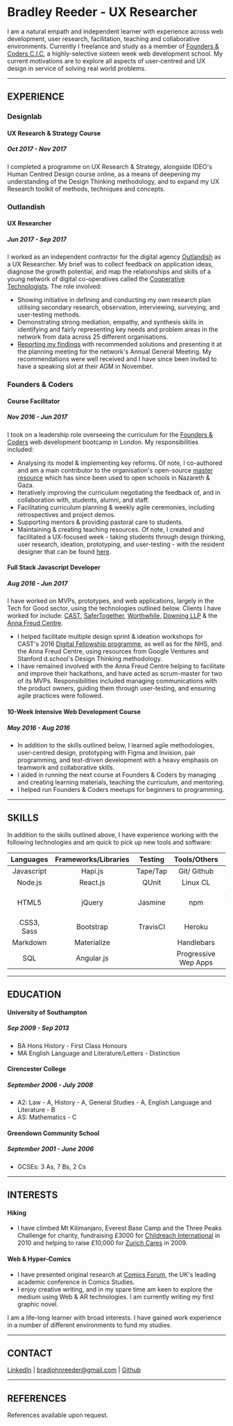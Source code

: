 # Bradley Reeder - UX Researcher

I am a natural empath and independent learner with experience across web development, user research, facilitation, teaching and collaborative environments. Currently I freelance and study as a member of [Founders & Coders C.I.C](http://www.foundersandcoders.com/), a highly-selective sixteen week web development school. My current motivations are to explore all aspects of user-centred and UX design in service of solving real world problems. 

---

## EXPERIENCE

### Designlab
#### UX Research & Strategy Course
##### Oct 2017 - Nov 2017

I completed a programme on UX Research & Strategy, alongside IDEO's Human Centred Design course online, as a means of deepening my understanding of the Design Thinking methodology, and to expand my UX Research toolkit of methods, techniques and concepts.

### Outlandish
#### UX Researcher
##### Jun 2017 - Sep 2017

I worked as an independent contractor for the digital agency [Outlandish](https://outlandish.com/) as a UX Researcher. My brief was to collect feedback on application ideas, diagnose the growth potential, and map the relationships and skills of a young network of digital co-operatives called the [Cooperative Technologists](https://www.coops.tech/). The role involved:

- Showing initiative in defining and conducting my own research plan utilising secondary research, observation, interviewing, surveying, and user-testing methods.
- Demonstrating strong mediation, empathy, and synthesis skills in identifying and fairly representing key needs and problem areas in the network from data across 25 different organisations.
- [Reporting my findings](https://docs.google.com/document/d/1s6NEu8lrcT7F0OhfSErQJImlAqA9ekJf8YoPzi20FV8/edit) with recommended solutions and presenting it at the planning meeting for the network's Annual General Meeting. My recommendations were well received and I have since been invited to have a speaking slot at their AGM in November.

### Founders & Coders
#### Course Facilitator
##### Nov 2016 - Jun 2017

I took on a leadership role overseeing the curriculum for the [Founders & Coders](https://foundersandcoders.com/) web development bootcamp in London. My responsibilities included:

- Analysing its model & implementing key reforms. Of note, I co-authored and am a main contributor to the organisation's open-source [master resource](https://github.com/foundersandcoders/master-reference) which has since been used to open schools in Nazareth & Gaza.
- Iteratively improving the curriculum negotiating the feedback of, and in collaboration with, students, alumni, and staff.
- Facilitating curriculum planning & weekly agile ceremonies, including retrospectives and project demos.
- Supporting mentors & providing pastoral care to students.
- Maintaining & creating teaching resources. Of note, I created and facilitated a UX-focused week - taking students through design thinking, user research, ideation, prototyping, and user-testing - with the resident designer that can be found [here](https://github.com/foundersandcoders/master-reference/tree/master/coursebook/weeks-10-12/design-sprint).

#### Full Stack Javascript Developer 
##### Aug 2016 - Jun 2017

I have worked on MVPs, prototypes, and web applications, largely in the Tech for Good sector, using the technologies outlined below. Clients I have worked for include: [CAST](http://www.wearecast.org.uk/), [SaferTogether](http://safertogether.org.uk/), [Worthwhile](http://www.worthwhile.org.uk/), [Downing LLP](https://www.downingcrowd.co.uk/) & the [Anna Freud Centre](http://www.annafreud.org/).

- I helped facilitate multiple design sprint & ideation workshops for CAST's 2016 [Digital Fellowship programme](http://www.wearecast.org.uk/files/CASTDigitalFellowship-2017informationpack.pdf), as well as for the NHS, and the Anna Freud Centre, using resources from Google Ventures and Stanford d.school's Design Thinking methodology.
- I have remained involved with the Anna Freud Centre helping to facilitate and improve their hackathons, and have acted as scrum-master for two of its MVPs. Responsibilities included managing communications with the product owners, guiding them through user-testing, and ensuring agile practices were followed.

#### 10-Week Intensive Web Development Course
##### May 2016 - Aug 2016

- In addition to the skills outlined below, I learned agile methodologies, user-centred design, prototyping with Figma and Invision, pair programming, and test-driven development with a heavy emphasis on teamwork and collaborative skills.
- I aided in running the next course at Founders & Coders by managing and creating learning materials, teaching the curriculum, and mentoring.
- I helped run Founders & Coders meetups for beginners to programming.

---

## SKILLS

In addition to the skills outlined above, I have experience working with the following technologies and am quick to pick up new tools and software:

| Languages | Frameworks/Libraries | Testing   | Tools/Others | Databases |
|:---------:|:--------------------:|:---------:|:------------:|:---------:|
| Javascript| Hapi.js              | Tape/Tap  | Git/ Github          | PostgreSQL|
| Node.js   | React.js             | QUnit     | Linux CL          | Redis   |
| HTML5     | jQuery          | Jasmine     | npm | App Cache/ Service Workers | 
| CSS3, Sass     | Bootstrap              |   TravisCI    | Heroku  | |
| Markdown       | Materialize        |   | Handlebars    | |
| SQL | Angular.js | | Progressive Wep Apps | |

---

## EDUCATION

#### University of Southampton 
##### Sep 2009 - Sep 2013
- BA Hons History - First Class Honours
- MA English Language and Literature/Letters - Distinction

#### Cirencester College
##### September 2006 - July 2008
- A2: Law - A, History - A, General Studies - A, English Language and Literature - B
- AS: Mathematics - C

#### Greendown Community School
##### September 2001 - June 2006
- GCSEs: 3 As, 7 Bs, 2 Cs

---

## INTERESTS

#### Hiking
- I have climbed Mt Kilimanjaro, Everest Base Camp and the Three Peaks Challenge for charity, fundraising £3000 for [Childreach International](https://www.childreach.org.uk/) in 2010 and helping to raise £10,000 for [Zurich Cares](https://www.zurich.co.uk/zurichcommunitytrust/who-we-help/partners-and-programmes/) in 2009.

#### Web & Hyper-Comics 
- I have presented original research at [Comics Forum](https://comicsforum.org/), the UK's leading academic conference in Comics Studies. 
- I enjoy creative writing, and in my spare time am keen to explore the medium using Web & AR technologies. I am currently writing my first graphic novel.

I am a life-long learner with broad interests. I have gained work experience in a number of different environments to fund my studies.

---

## CONTACT

[LinkedIn](https://uk.linkedin.com/in/bradley-reeder-246623119) | [bradjohnreeder@gmail.com](mailto:bradjohnreeder@gmail.com) | [Github](https://github.com/bradreeder)

---

## REFERENCES

References available upon request.
